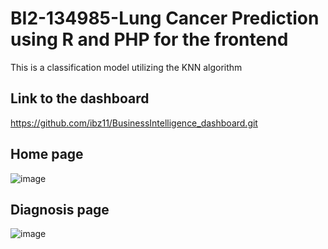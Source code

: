 <h1>BI2-134985-Lung Cancer Prediction using R and PHP for the frontend</h1>
<p>This is a classification model utilizing the KNN algorithm</p>
<h2>Link to the dashboard</h2>
<a href="https://github.com/ibz11/BusinessIntelligence_dashboard.git">https://github.com/ibz11/BusinessIntelligence_dashboard.git</a>
<h2>Home page </h2>

![image](https://github.com/ibz11/BI2-134985-Lungcancer/assets/90426909/c33d92c8-cbfa-4f00-b111-ad501525510e)

<h2>Diagnosis page</h2>

![image](https://github.com/ibz11/BI2-134985-Lungcancer/assets/90426909/3b685ac6-9416-454e-9625-bf98e9d97172)






